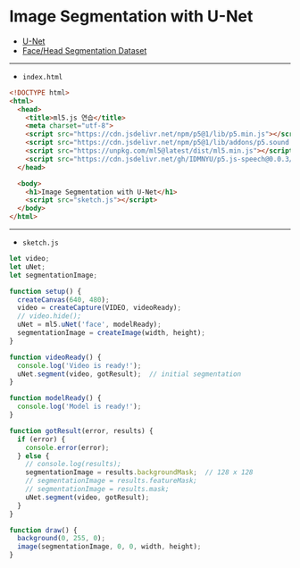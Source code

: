 # Image Segmentation with U-Net
- [U-Net](https://en.wikipedia.org/wiki/U-Net)
- [Face/Head Segmentation Dataset](https://store.mut1ny.com/product/face-head-segmentation-dataset-community-edition?v=38dd815e66db)

---

- `index.html` 

```html
<!DOCTYPE html>
<html>
  <head>
    <title>ml5.js 연습</title>
    <meta charset="utf-8">
    <script src="https://cdn.jsdelivr.net/npm/p5@1/lib/p5.min.js"></script>
    <script src="https://cdn.jsdelivr.net/npm/p5@1/lib/addons/p5.sound.min.js"></script>
    <script src="https://unpkg.com/ml5@latest/dist/ml5.min.js"></script>
    <script src="https://cdn.jsdelivr.net/gh/IDMNYU/p5.js-speech@0.0.3/lib/p5.speech.js"></script>
  </head>

  <body>
    <h1>Image Segmentation with U-Net</h1>
    <script src="sketch.js"></script>
  </body>
</html>
```


---

- `sketch.js` 

```javascript
let video;
let uNet;
let segmentationImage;

function setup() {
  createCanvas(640, 480);
  video = createCapture(VIDEO, videoReady);
  // video.hide();
  uNet = ml5.uNet('face', modelReady);
  segmentationImage = createImage(width, height);
}

function videoReady() {
  console.log('Video is ready!');
  uNet.segment(video, gotResult);  // initial segmentation
}

function modelReady() {
  console.log('Model is ready!');
}

function gotResult(error, results) {
  if (error) {
    console.error(error);
  } else {
    // console.log(results);
    segmentationImage = results.backgroundMask;  // 128 x 128
    // segmentationImage = results.featureMask; 
    // segmentationImage = results.mask; 
    uNet.segment(video, gotResult);
  }
}

function draw() {
  background(0, 255, 0);
  image(segmentationImage, 0, 0, width, height);
}
```

